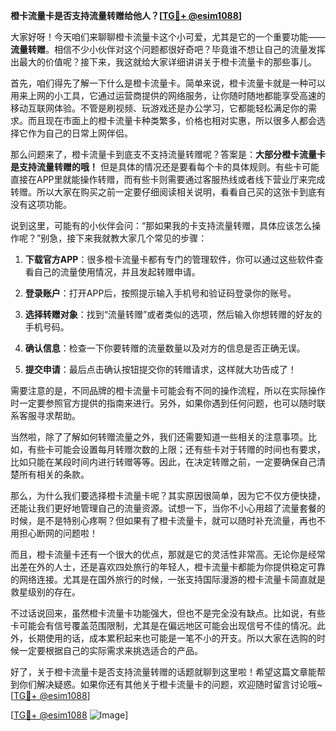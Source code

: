 **橙卡流量卡是否支持流量转赠给他人？[[TG💪+ @esim1088](https://t.me/s/esim1088)]**

大家好呀！今天咱们来聊聊橙卡流量卡这个小可爱，尤其是它的一个重要功能——**流量转赠**。相信不少小伙伴对这个问题都很好奇吧？毕竟谁不想让自己的流量发挥出最大的价值呢？接下来，我这就给大家详细讲讲关于橙卡流量卡的那些事儿。

首先，咱们得先了解一下什么是橙卡流量卡。简单来说，橙卡流量卡就是一种可以用来上网的小工具，它通过运营商提供的网络服务，让你随时随地都能享受高速的移动互联网体验。不管是刷视频、玩游戏还是办公学习，它都能轻松满足你的需求。而且现在市面上的橙卡流量卡种类繁多，价格也相对实惠，所以很多人都会选择它作为自己的日常上网伴侣。

那么问题来了，橙卡流量卡到底支不支持流量转赠呢？答案是：**大部分橙卡流量卡是支持流量转赠的哦！** 但是具体的情况还是要看每个卡的具体规则。有些卡可能直接在APP里就能操作转赠，而有些卡则需要通过客服热线或者线下营业厅来完成转赠。所以大家在购买之前一定要仔细阅读相关说明，看看自己买的这张卡到底有没有这项功能。

说到这里，可能有的小伙伴会问：“那如果我的卡支持流量转赠，具体应该怎么操作呢？”别急，接下来我就教大家几个常见的步骤：

1. **下载官方APP**：很多橙卡流量卡都有专门的管理软件，你可以通过这些软件查看自己的流量使用情况，并且发起转赠申请。
   
2. **登录账户**：打开APP后，按照提示输入手机号和验证码登录你的账号。

3. **选择转赠对象**：找到“流量转赠”或者类似的选项，然后输入你想转赠的好友的手机号码。

4. **确认信息**：检查一下你要转赠的流量数量以及对方的信息是否正确无误。

5. **提交申请**：最后点击确认按钮提交你的转赠请求，这样就大功告成了！

需要注意的是，不同品牌的橙卡流量卡可能会有不同的操作流程，所以在实际操作时一定要参照官方提供的指南来进行。另外，如果你遇到任何问题，也可以随时联系客服寻求帮助。

当然啦，除了了解如何转赠流量之外，我们还需要知道一些相关的注意事项。比如，有些卡可能会设置每月转赠次数的上限；还有些卡对于转赠的时间也有要求，比如只能在某段时间内进行转赠等等。因此，在决定转赠之前，一定要确保自己清楚所有相关的条款。

那么，为什么我们要选择橙卡流量卡呢？其实原因很简单，因为它不仅方便快捷，还能让我们更好地管理自己的流量资源。试想一下，当你不小心用超了流量套餐的时候，是不是特别心疼啊？但如果有了橙卡流量卡，就可以随时补充流量，再也不用担心断网的问题啦！

而且，橙卡流量卡还有一个很大的优点，那就是它的灵活性非常高。无论你是经常出差在外的人士，还是喜欢四处旅行的年轻人，橙卡流量卡都能为你提供稳定可靠的网络连接。尤其是在国外旅行的时候，一张支持国际漫游的橙卡流量卡简直就是救星级别的存在。

不过话说回来，虽然橙卡流量卡功能强大，但也不是完全没有缺点。比如说，有些卡可能会有信号覆盖范围限制，尤其是在偏远地区可能会出现信号不佳的情况。此外，长期使用的话，成本累积起来也可能是一笔不小的开支。所以大家在选购的时候一定要根据自己的实际需求来挑选适合的产品。

好了，关于橙卡流量卡是否支持流量转赠的话题就聊到这里啦！希望这篇文章能帮到你们解决疑惑。如果你还有其他关于橙卡流量卡的问题，欢迎随时留言讨论哦~ [[TG💪+ @esim1088](https://t.me/s/esim1088)]

[[TG💪+ @esim1088](https://t.me/s/esim1088) ![Image](https://i.postimg.cc/4NQfJmqS/Snipaste-2025-05-13-00-14-12.png)]